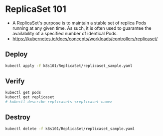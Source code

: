 # ReplicaSet 101

- A ReplicaSet's purpose is to maintain a stable set of replica Pods running at any given time. As such, it is often used to guarantee the availability of a specified number of identical Pods.
- https://kubernetes.io/docs/concepts/workloads/controllers/replicaset/

## Deploy

```bash
kubectl apply -f k8s101/ReplicaSet/replicaset_sample.yaml
```

## Verify

```bash
kubectl get pods
kubectl get replicaset
# kubectl describe replicasets <replicaset-name>
```

## Destroy

```bash
kubectl delete -f k8s101/ReplicaSet/replicaset_sample.yaml
```
